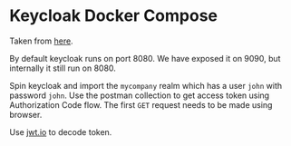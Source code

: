 # Keycloak Docker Compose

Taken from [here](https://github.com/keycloak/keycloak-containers/tree/master/docker-compose-examples).

By default keycloak runs on port 8080. We have exposed it on 9090, but internally it still run on 8080.

Spin keycloak and import the `mycompany` realm which has a user `john` with password `john`. 
Use the postman collection to get access token using Authorization Code flow. The first `GET` request needs
to be made using browser.

Use [jwt.io](https://jwt.io/) to decode token.